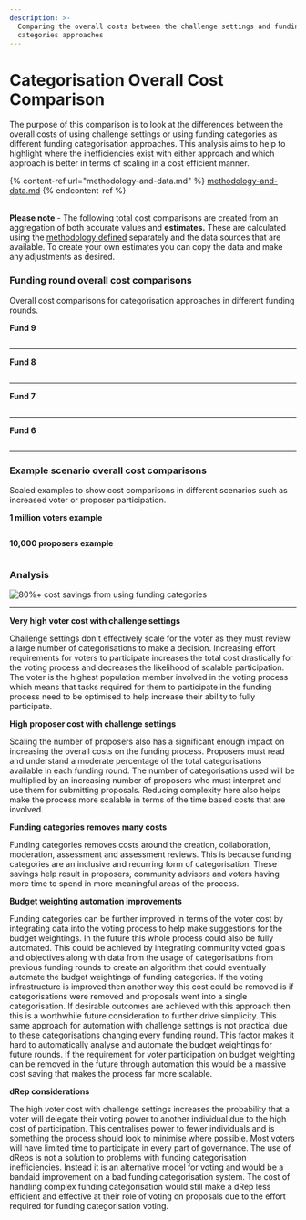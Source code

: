 ```yaml
---
description: >-
  Comparing the overall costs between the challenge settings and funding
  categories approaches
---
```


# Categorisation Overall Cost Comparison

The purpose of this comparison is to look at the differences between the overall costs of using challenge settings or using funding categories as different funding categorisation approaches. This analysis aims to help to highlight where the inefficiencies exist with either approach and which approach is better in terms of scaling in a cost efficient manner.

{% content-ref url="methodology-and-data.md" %}
[methodology-and-data.md](methodology-and-data.md)
{% endcontent-ref %}

\
**Please note** - The following total cost comparisons are created from an aggregation of both accurate values and **estimates.** These are calculated using the [methodology defined](methodology-and-data.md) separately and the data sources that are available. To create your own estimates you can copy the data and make any adjustments as desired.



### Funding round overall cost comparisons

Overall cost comparisons for categorisation approaches in different funding rounds.



**Fund 9**&#x20;

<figure><img src="../../.gitbook/assets/overall-costs-fund-9.png" alt=""><figcaption></figcaption></figure>

****

**Fund 8**

<figure><img src="../../.gitbook/assets/overall-costs-fund-8.png" alt=""><figcaption></figcaption></figure>

****

**Fund 7**

<figure><img src="../../.gitbook/assets/overall-costs-fund-7.png" alt=""><figcaption></figcaption></figure>

****

**Fund 6**

<figure><img src="../../.gitbook/assets/overall-costs-fund-6.png" alt=""><figcaption></figcaption></figure>

****

### **Example scenario overall cost comparisons**

Scaled examples to show cost comparisons in different scenarios such as increased voter or proposer participation.



**1 million voters example**

<figure><img src="../../.gitbook/assets/overall-costs-voter-example.png" alt=""><figcaption></figcaption></figure>

**10,000 proposers example**

<figure><img src="../../.gitbook/assets/overall-costs-proposer-example.png" alt=""><figcaption></figcaption></figure>

### Analysis

![80%+ cost savings from using funding categories](../../.gitbook/assets/wojakgreen.png)

****

**Very high voter cost with challenge settings**

Challenge settings don't effectively scale for the voter as they must review a large number of categorisations to make a decision. Increasing effort requirements for voters to participate increases the total cost drastically for the voting process and decreases the likelihood of scalable participation. The voter is the highest population member involved in the voting process which means that tasks required for them to participate in the funding process need to be optimised to help increase their ability to fully participate.



**High proposer cost with challenge settings**

Scaling the number of proposers also has a significant enough impact on increasing the overall costs on the funding process. Proposers must read and understand a moderate percentage of the total categorisations available in each funding round. The number of categorisations used will be multiplied by an increasing number of proposers who must interpret and use them for submitting proposals. Reducing complexity here also helps make the process more scalable in terms of the time based costs that are involved.



**Funding categories removes many costs**

Funding categories removes costs around the creation, collaboration, moderation, assessment and assessment reviews. This is because funding categories are an inclusive and recurring form of categorisation. These savings help result in proposers, community advisors and voters having more time to spend in more meaningful areas of the process.



**Budget weighting automation improvements**

Funding categories can be further improved in terms of the voter cost by integrating data into the voting process to help make suggestions for the budget weightings. In the future this whole process could also be fully automated. This could be achieved by integrating community voted goals and objectives along with data from the usage of categorisations from previous funding rounds to create an algorithm that could eventually automate the budget weightings of funding categories. If the voting infrastructure is improved then another way this cost could be removed is if categorisations were removed and proposals went into a single categorisation. If desirable outcomes are achieved with this approach then this is a worthwhile future consideration to further drive simplicity. This same approach for automation with challenge settings is not practical due to these categorisations changing every funding round. This factor makes it hard to automatically analyse and automate the budget weightings for future rounds. If the requirement for voter participation on budget weighting can be removed in the future through automation this would be a massive cost saving that makes the process far more scalable.



**dRep considerations**

The high voter cost with challenge settings increases the probability that a voter will delegate their voting power to another individual due to the high cost of participation. This centralises power to fewer individuals and is something the process should look to minimise where possible. Most voters will have limited time to participate in every part of governance. The use of dReps is not a solution to problems with funding categorisation inefficiencies. Instead it is an alternative model for voting and would be a bandaid improvement on a bad funding categorisation system. The cost of handling complex funding categorisation would still make a dRep less efficient and effective at their role of voting on proposals due to the effort required for funding categorisation voting.
